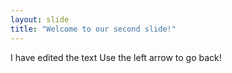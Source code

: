 ```yaml
---
layout: slide
title: "Welcome to our second slide!"
---
```

I have edited the text
Use the left arrow to go back!
